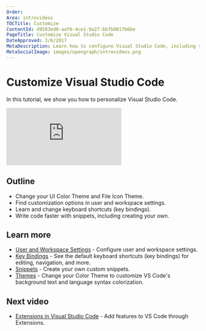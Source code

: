 ```yaml
---
Order:
Area: introvideos
TOCTitle: Customize
ContentId: d9583ed0-aaf6-4ce1-9a27-bbfb0017b6be
PageTitle: Customize Visual Studio Code
DateApproved: 3/6/2017
MetaDescription: Learn how to configure Visual Studio Code, including settings, keybindings, and snippets
MetaSocialImage: images/opengraph/introvideos.png
---
```

# Customize Visual Studio Code

In this tutorial, we show you how to personalize Visual Studio Code.

<iframe src="https://www.youtube.com/embed/4wVF4w_53hs?rel=0&amp;disablekb=0&amp;modestbranding=1&amp;showinfo=0" frameborder="0" allowfullscreen></iframe>

## Outline

* Change your UI Color Theme and File Icon Theme.
* Find customization options in user and workspace settings.
* Learn and change keyboard shortcuts (key bindings).
* Write code faster with snippets, including creating your own.

## Learn more

* [User and Workspace Settings](/docs/getstarted/settings.md) - Configure user and workspace settings.
* [Key Bindings](/docs/getstarted/keybindings.md) - See the default keyboard shortcuts (key bindings) for editing, navigation, and more.
* [Snippets](/docs/editor/userdefinedsnippets.md) - Create your own custom snippets.
* [Themes](/docs/getstarted/themes.md) - Change your Color Theme to customize VS Code's background text and language syntax colorization.

## Next video

* [Extensions in Visual Studio Code](/docs/introvideos/extend.md) - Add features to VS Code through Extensions.

